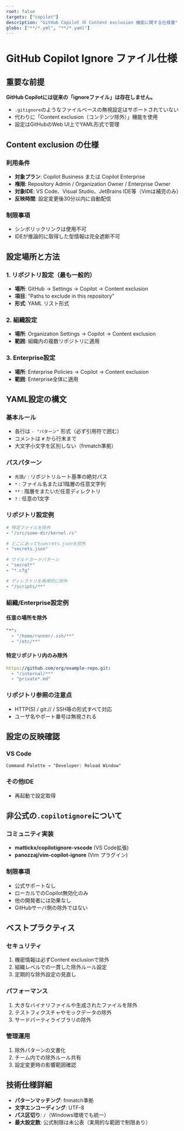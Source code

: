 ```yaml
---
root: false
targets: ["copilot"]
description: "GitHub Copilot の Content exclusion 機能に関する仕様書"
globs: ["**/*.yml", "**/*.yaml"]
---
```


# GitHub Copilot Ignore ファイル仕様

## 重要な前提

**GitHub Copilotには従来の「ignoreファイル」は存在しません。**
- `.gitignore`のようなファイルベースの無視設定はサポートされていない
- 代わりに「Content exclusion（コンテンツ除外）」機能を使用
- 設定はGitHubのWeb UI上でYAML形式で管理

## Content exclusion の仕様

### 利用条件
- **対象プラン**: Copilot Business または Copilot Enterprise
- **権限**: Repository Admin / Organization Owner / Enterprise Owner
- **対象IDE**: VS Code、Visual Studio、JetBrains IDE等（Vimは補完のみ）
- **反映時間**: 設定変更後30分以内に自動配信

### 制限事項
- シンボリックリンクは使用不可
- IDEが推論的に取得した型情報は完全遮断不可

## 設定場所と方法

### 1. リポジトリ設定（最も一般的）
- **場所**: GitHub → Settings → Copilot → Content exclusion
- **項目**: "Paths to exclude in this repository"
- **形式**: YAML リスト形式

### 2. 組織設定
- **場所**: Organization Settings → Copilot → Content exclusion
- **範囲**: 組織内の複数リポジトリに適用

### 3. Enterprise設定
- **場所**: Enterprise Policies → Copilot → Content exclusion
- **範囲**: Enterprise全体に適用

## YAML設定の構文

### 基本ルール
- 各行は `- "パターン"` 形式（必ず引用符で囲む）
- コメントは `#` から行末まで
- 大文字小文字を区別しない（fnmatch準拠）

### パスパターン
- `先頭/` : リポジトリルート基準の絶対パス
- `*` : ファイル名または1階層の任意文字列
- `**` : 階層をまたいだ任意ディレクトリ
- `?` : 任意の1文字

### リポジトリ設定例
```yaml
# 特定ファイルを除外
- "/src/some-dir/kernel.rs"

# どこにあってもsecrets.jsonを除外
- "secrets.json"

# ワイルドカードパターン
- "secret*"
- "*.cfg"

# ディレクトリを再帰的に除外
- "/scripts/**"
```

### 組織/Enterprise設定例

#### 任意の場所を除外
```yaml
"*":
  - "/home/runner/.ssh/**"
  - "/etc/**"
```

#### 特定リポジトリ内のみ除外
```yaml
https://github.com/org/example-repo.git:
  - "/internal/**"
  - "private*.md"
```

### リポジトリ参照の注意点
- HTTP(S) / git:// / SSH等の形式すべて対応
- ユーザ名やポート番号は無視される

## 設定の反映確認

### VS Code
```
Command Palette → "Developer: Reload Window"
```

### その他IDE
- 再起動で設定取得

## 非公式の`.copilotignore`について

### コミュニティ実装
- **mattickx/copilotignore-vscode** (VS Code拡張)
- **panozzaj/vim-copilot-ignore** (Vim プラグイン)

### 制限事項
- 公式サポートなし
- ローカルでのCopilot無効化のみ
- 他の開発者には効果なし
- GitHubサーバ側の除外ではない

## ベストプラクティス

### セキュリティ
1. 機密情報は必ずContent exclusionで除外
2. 組織レベルでの一貫した除外ルール設定
3. 定期的な除外設定の見直し

### パフォーマンス
1. 大きなバイナリファイルや生成されたファイルを除外
2. テストフィクスチャやモックデータの除外
3. サードパーティライブラリの除外

### 管理運用
1. 除外パターンの文書化
2. チーム内での除外ルール共有
3. 設定変更時の影響範囲確認

## 技術仕様詳細
- **パターンマッチング**: fnmatch準拠
- **文字エンコーディング**: UTF-8
- **パス区切り**: `/`（Windows環境でも統一）
- **最大設定数**: 公式制限は未公表（実用的な範囲で制限あり）